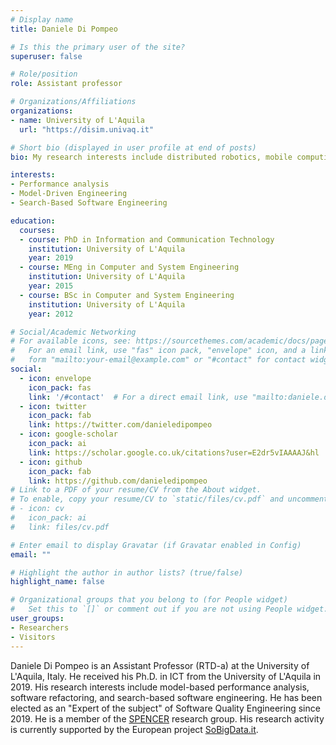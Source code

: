 ```yaml
---
# Display name
title: Daniele Di Pompeo

# Is this the primary user of the site?
superuser: false

# Role/position
role: Assistant professor

# Organizations/Affiliations
organizations:
- name: University of L'Aquila
  url: "https://disim.univaq.it"

# Short bio (displayed in user profile at end of posts)
bio: My research interests include distributed robotics, mobile computing and programmable matter.

interests:
- Performance analysis
- Model-Driven Engineering
- Search-Based Software Engineering 

education:
  courses:
  - course: PhD in Information and Communication Technology 
    institution: University of L'Aquila
    year: 2019
  - course: MEng in Computer and System Engineering
    institution: University of L'Aquila
    year: 2015
  - course: BSc in Computer and System Engineering
    institution: University of L'Aquila
    year: 2012

# Social/Academic Networking
# For available icons, see: https://sourcethemes.com/academic/docs/page-builder/#icons
#   For an email link, use "fas" icon pack, "envelope" icon, and a link in the
#   form "mailto:your-email@example.com" or "#contact" for contact widget.
social:
  - icon: envelope
    icon_pack: fas
    link: '/#contact'  # For a direct email link, use "mailto:daniele.dipompeo@univaq.it"
  - icon: twitter
    icon_pack: fab
    link: https://twitter.com/danieledipompeo
  - icon: google-scholar
    icon_pack: ai
    link: https://scholar.google.co.uk/citations?user=E2dr5vIAAAAJ&hl
  - icon: github
    icon_pack: fab
    link: https://github.com/danieledipompeo
# Link to a PDF of your resume/CV from the About widget.
# To enable, copy your resume/CV to `static/files/cv.pdf` and uncomment the lines below.
# - icon: cv
#   icon_pack: ai
#   link: files/cv.pdf

# Enter email to display Gravatar (if Gravatar enabled in Config)
email: ""

# Highlight the author in author lists? (true/false)
highlight_name: false

# Organizational groups that you belong to (for People widget)
#   Set this to `[]` or comment out if you are not using People widget.
user_groups:
- Researchers
- Visitors
---
```

Daniele Di Pompeo is an Assistant Professor (RTD-a) at the University of L'Aquila, Italy. He received his Ph.D. in ICT from the University of L'Aquila in 2019.
His research interests include model-based performance analysis, software refactoring, and search-based software engineering.
He has been elected as an "Expert of the subject" of Software Quality Engineering since 2019.
He is a member of the <a href="https://spencerlab-uaq.github.io" target="_blank">SPENCER</a> research group.
His research activity is currently supported by the European project <a href="http://sobigdata.eu/" target="_blank">SoBigData.it</a>. 

